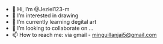 - 👋 Hi, I’m @Jeziel123-m
- 👀 I’m interested in drawing
- 🌱 I’m currently learning degital art
- 💞️ I’m looking to collaborate on ...
- 📫 How to reach me: via gmail - minguillanjai5@gmail.com

<!---
Jeziel123-m/Jeziel123-m is a ✨ special ✨ repository because its `README.md` (this file) appears on your GitHub profile.
You can click the Preview link to take a look at your changes.
--->
